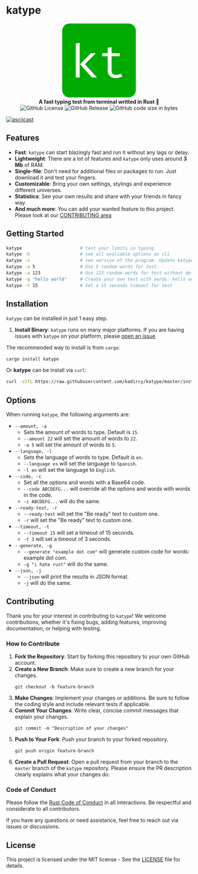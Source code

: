 # katype

<p align="center">
    <img height="200px" alt="Katype Logo" src="./assets/logo.png" />
    <br>
    <strong>A fast typing test from terminal writted in Rust 🦀</strong>
    <br>
    <img alt="GitHub License" src="https://img.shields.io/github/license/kadircy/katype">
    <img alt="GitHub Release" src="https://img.shields.io/github/v/release/kadircy/katype">
    <img alt="GitHub code size in bytes" src="https://img.shields.io/github/languages/code-size/kadircy/katype">
</p>

[![asciicast](https://asciinema.org/a/6RccCcS2xqrZ39DFaMxWQFYF7.svg)](https://asciinema.org/a/6RccCcS2xqrZ39DFaMxWQFYF7)

## Features

- **Fast**: `katype` can start blazingly fast and run it without any lags or delay.
- **Lightweight**: There are a lot of features and `katype` only uses around **3 Mb** of RAM.
- **Single-file**: Don't need for additional files or packages to run. Just download it and test your fingers.
- **Customizable**: Bring your own settings, stylings and experience different universes.
- **Statistics**: See your own results and share with your friends in fancy way.
- **And much more**: You can add your wanted feature to this project. Please look at our [CONTRIBUTING area](#contributing)

## Getting Started

```bash
katype                      # test your limits in typing
katype -h                   # see all avaliable options on cli
katype -v                   # see version of the program. Update katype if it is old.
katype -a 5                 # Use 5 random words for test.
katype -a 123               # Use 123 random words for test without delay.
katype -g "hello world"     # Create your own test with words: hello world
katype -t 15                # Set a 15 seconds timeout for test
```

## Installation
`katype` can be installed in just 1 easy step.

1. **Install Binary**:
`katype` runs on many major platforms. If you are having issues with `katype` on your platform, please [open an issue](https://github.com/kadircy/katype/issues/new)

The recommended way to install is from `cargo`:

```bash
cargo install katype
```

Or **katype** can be install via `curl`:

```bash
curl -sSfL https://raw.githubusercontent.com/kadircy/katype/master/install.sh | sh
```

## Options

When running `katype`, the following arguments are:
- `--amount, -a`
  * Sets the amount of words to type. Default is `15`.
  * `--amount 22` will set the amount of words to `22`.
  * `-a 5` will set the amount of words to `5`.
- `--language, -l`
  * Sets the language of words to type. Default is `en`.
  * `--language es` will set the language to `Spanish`.
  * `-l en` will set the language to `English`.
- `--code, -c`
  * Set all the options and words with a Base64 code.
  * `--code ABCDEFG...` will override all the options and words with words in the code.
  * `-c ABCDEFG...` will do the same.
- `--ready-text, -r`
  * `--ready-text` will set the "Be ready" text to custom one.
  * `-r` will set the "Be ready" text to custom one.
- `--timeout, -t`
  * `--timeout 15` will set a timeout of 15 seconds.
  * `-t 3` will set a timeout of 3 seconds.
- `--generate, -g`
  * `--generate "example dot com"` will generate custom code for words: example dot com.
  * `-g "i hate rust"` will do the same.
- `--json, -j`
  * `--json` will print the results in JSON format.
  * `-j` will do the same.

## Contributing

Thank you for your interest in contributing to `katype`! We welcome contributions, whether it's fixing bugs, adding features, improving documentation, or helping with testing.

### How to Contribute

1. **Fork the Repository**: Start by forking this repository to your own GitHub account.
2. **Create a New Branch**: Make sure to create a new branch for your changes.
   ```
   git checkout -b feature-branch
   ```
3. **Make Changes**: Implement your changes or additions. Be sure to follow the coding style and include relevant tests if applicable.
4. **Commit Your Changes**: Write clear, concise commit messages that explain your changes.
   ```
   git commit -m "Description of your changes"
   ```
5. **Push to Your Fork**: Push your branch to your forked repository.
   ```
   git push origin feature-branch
   ```
6. **Create a Pull Request**: Open a pull request from your branch to the `master` branch of the `katype` repository. Please ensure the PR description clearly explains what your changes do.

### Code of Conduct

Please follow the [Rust Code of Conduct](https://www.rust-lang.org/policies/conduct) in all interactions. Be respectful and considerate to all contributors.

If you have any questions or need assistance, feel free to reach out via issues or discussions.

## License
This project is licensed under the MIT license - See the [LICENSE](./LICENSE) file for details.
